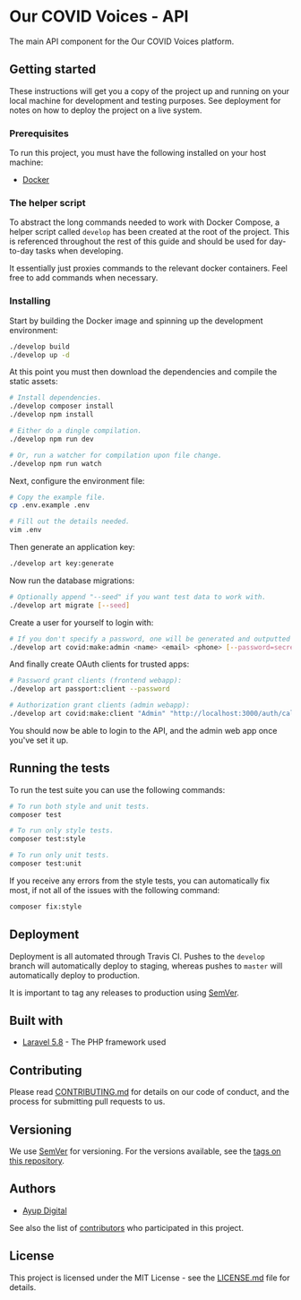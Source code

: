 # Our COVID Voices - API

The main API component for the Our COVID Voices platform.

## Getting started

These instructions will get you a copy of the project up and running on your 
local machine for development and testing purposes. See deployment for notes on 
how to deploy the project on a live system.

### Prerequisites

To run this project, you must have the following installed on your host machine:

* [Docker](https://docs.docker.com/install/)

### The helper script

To abstract the long commands needed to work with Docker Compose, a helper 
script called `develop` has been created at the root of the project. This is 
referenced throughout the rest of this guide and should be used for day-to-day 
tasks when developing.

It essentially just proxies commands to the relevant docker containers. Feel 
free to add commands when necessary.

### Installing

Start by building the Docker image and spinning up the development environment:

```bash
./develop build
./develop up -d
```

At this point you must then download the dependencies and compile the static 
assets:

```bash
# Install dependencies.
./develop composer install
./develop npm install

# Either do a dingle compilation.
./develop npm run dev

# Or, run a watcher for compilation upon file change.
./develop npm run watch
```

Next, configure the environment file:

```bash
# Copy the example file.
cp .env.example .env

# Fill out the details needed.
vim .env
```

Then generate an application key:

```bash
./develop art key:generate
```

Now run the database migrations:

```bash
# Optionally append "--seed" if you want test data to work with.
./develop art migrate [--seed]
```

Create a user for yourself to login with:

```bash
# If you don't specify a password, one will be generated and outputted for you.
./develop art covid:make:admin <name> <email> <phone> [--password=secret] 
```

And finally create OAuth clients for trusted apps:

```bash
# Password grant clients (frontend webapp):
./develop art passport:client --password

# Authorization grant clients (admin webapp):
./develop art covid:make:client "Admin" "http://localhost:3000/auth/callback" --first-party
```

You should now be able to login to the API, and the admin web app once you've 
set it up.

## Running the tests

To run the test suite you can use the following commands:

```bash
# To run both style and unit tests.
composer test

# To run only style tests.
composer test:style

# To run only unit tests.
composer test:unit
```

If you receive any errors from the style tests, you can automatically fix most, 
if not all of the issues with the following command:

```bash
composer fix:style
```

## Deployment

Deployment is all automated through Travis CI. Pushes to the `develop` branch 
will automatically deploy to staging, whereas pushes to `master` will 
automatically deploy to production.

It is important to tag any releases to production using [SemVer](http://semver.org/).

## Built with

* [Laravel 5.8](https://laravel.com/docs/5.8) - The PHP framework used

## Contributing

Please read [CONTRIBUTING.md](CONTRIBUTING.md) for details on our code of 
conduct, and the process for submitting pull requests to us.

## Versioning

We use [SemVer](http://semver.org/) for versioning. For the versions available, 
see the [tags on this repository](https://github.com/Our-COVID-Voices/api/tags). 

## Authors

* [Ayup Digital](https://ayup.agency)

See also the list of [contributors](https://github.com/Our-COVID-Voices/api/contributors) 
who participated in this project.

## License

This project is licensed under the MIT License - see the [LICENSE.md](LICENSE.md) 
file for details.
